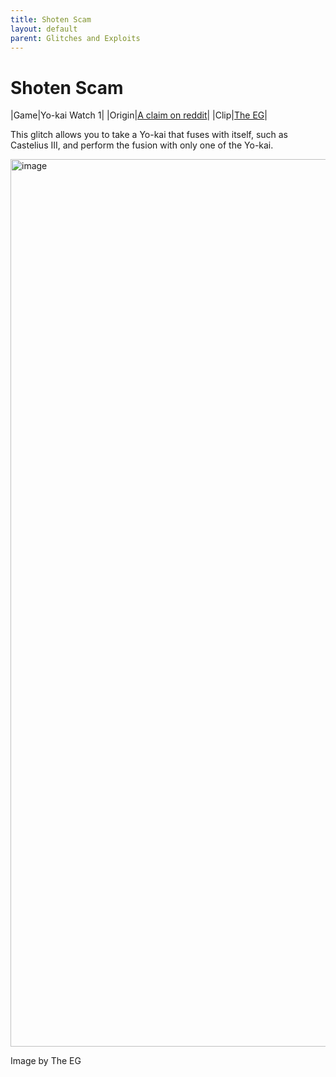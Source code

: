 ```yaml
---
title: Shoten Scam
layout: default
parent: Glitches and Exploits
---
```


# Shoten Scam

|Game|Yo-kai Watch 1|
|Origin|[A claim on reddit](https://www.reddit.com/r/yokaiwatch/comments/kan9f7/yo_kai_watch_1_switch_glitch)|
|Clip|[The EG](https://youtu.be/Bb3DSMaa4m0)|

This glitch allows you to take a Yo-kai that fuses with itself, such as Castelius III, and perform the fusion with only one of the Yo-kai.


<img width="1215" height="1420" alt="image" src="https://github.com/user-attachments/assets/57f280af-7fe8-4442-b19d-d518f645cdf2" />

Image by The EG
